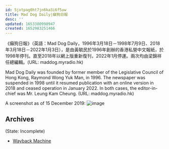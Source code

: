 ```yaml
---
id: 5jxtpag0ht7jn6ka3i6f5uw
title: Mad Dog Daily|癲狗日報
desc: ''
updated: 1653380998947
created: 1652983251466
---
```


《癲狗日報》（英語：Mad Dog Daily，1996年3月18日－1998年7月9日、2018年3月18日－2022年1月3日），是由黃毓民於1996年創辦的香港私營中文報紙，於1998年停刊。直至2018年以網上版重新復刊，2022年1月停運。兩次均由梁錦祥任總編輯。(URL: maddog.myradio.hk)

Mad Dog Daily was founded by former member of the Legislative Council of Hong Kong, Raymond Wong Yuk Man, in 1996. The newspaper was suspended in 1998 until it resumed publication with an online version in 2018 and ceased operation in January 2022. In both cases, the editor-in-chief was Mr. Leung Kam Cheung. (URL: maddog.myradio.hk)

A screenshot as of 15 December 2019:
![image](https://user-images.githubusercontent.com/103475460/169372678-decbd6fb-d812-45e7-88d5-36eaeab2ed85.png)


## Archives
(State: Incomplete)

- [Wayback Machine](https://web.archive.org/web/*/http://www.maddog.myradio.hk/)